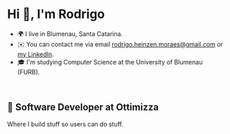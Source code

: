 # Hi 👋, I'm Rodrigo

- 🌍 I live in Blumenau, Santa Catarina.
- ✉️ You can contact me via email [rodrigo.heinzen.moraes@gmail.com](mailto:rodrigo.heinzen.moraes@gmail.com) or [my LinkedIn](https://www.linkedin.com/in/rodrigo-heinzen-de-moraes-754b67193/).
- 🎓 I'm studying Computer Science at the University of Blumenau (FURB).
<br/>

## 💼 Software Developer at Ottimizza
Where I build stuff so users can do stuff.
